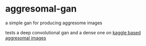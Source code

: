 # aggresomal-gan
a simple gan for producing aggresome images

tests a deep convolutional gan and a dense one on [kaggle based aggresomal images](https://www.kaggle.com/c/human-protein-atlas-image-classification)
